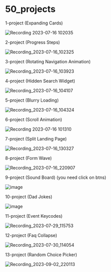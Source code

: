 # 50_projects

1-project (Expanding Cards)

![Recording 2023-07-16 102035](https://github.com/MrGoodo/50_projects/assets/110602771/13be6a4d-7030-4fed-8e29-6a5e2da16c3a)

2-project (Progress Steps)

![Recording_2023-07-16_102325](https://github.com/MrGoodo/50_projects/assets/110602771/c89b3e77-c8c8-4941-ae42-61bdb42136f6)

3-project (Rotating Navigation Animation) 

![Recording_2023-07-16_103923](https://github.com/MrGoodo/50_projects/assets/110602771/3d735aaf-e920-49e8-9758-55e3ef6a55f2)


4-project (Hidden Search Widget)

![Recording_2023-07-16_104107](https://github.com/MrGoodo/50_projects/assets/110602771/5303d15b-417f-4cfb-b37a-e507cd391a81)

5-project (Blurry Loading)

![Recording_2023-07-16_104324](https://github.com/MrGoodo/50_projects/assets/110602771/4eee758b-7f92-4c7c-8157-f49115622683)

6-project (Scroll Animation)

![Recording 2023-07-16 101310](https://github.com/MrGoodo/50_projects/assets/110602771/7f0ec864-e1cf-4950-b89a-12e627f8e11a)

7-project (Split Landing Page)

![Recording_2023-07-16_130327](https://github.com/MrGoodo/50_projects/assets/110602771/efd47591-9b4e-454d-9d2c-c94fcd7ec2f4)

8-project (Form Wave)

![Recording_2023-07-16_220907](https://github.com/MrGoodo/50_projects/assets/110602771/c7e321e3-8feb-47a8-b35a-42f202a16067)

9-project (Sound Board) (you need click on btns)

![image](https://github.com/MrGoodo/50_projects/assets/110602771/a4397e27-21d3-4dff-8161-adbf7209dc39)

10-project (Dad Jokes)

![image](https://github.com/MrGoodo/50_projects/assets/110602771/f2f00f39-8db2-4dd6-ac7f-3b44f645a592)

11-project (Event Keycodes)

![Recording_2023-07-29_115753](https://github.com/MrGoodo/50_projects/assets/110602771/7fc7046e-a605-4527-8428-b774c9d9a33f)

12-project (Faq Collapse)

![Recording_2023-07-30_114054](https://github.com/MrGoodo/50_projects/assets/110602771/cb5ad9e7-934f-4ed4-8e47-6d46c931ee44)

13-project (Random Choice Picker)

![Recording_2023-09-02_220113](https://github.com/MrGoodo/50_projects/assets/110602771/a6428aa1-2d1f-46d5-85c2-59a1dea17fd6)







